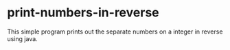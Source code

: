 # print-numbers-in-reverse
This simple program prints out the separate numbers on a integer in reverse using java.
